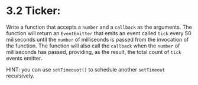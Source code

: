 # 3.2 Ticker:

Write a function that accepts a `number` and a `callback` as the arguments. 
The function will return an `EventEmitter` that emits an event called `tick` every 50 miliseconds until the `number` of milliseonds is passed from the invocation of the function.
The function will also call the `callback` when the `number` of milliseconds has passed, providing, as the result, the total count of `tick` events emitter. 

HINT: you can use `setTimeouot()` to schedule another `setTimeout` recursively.